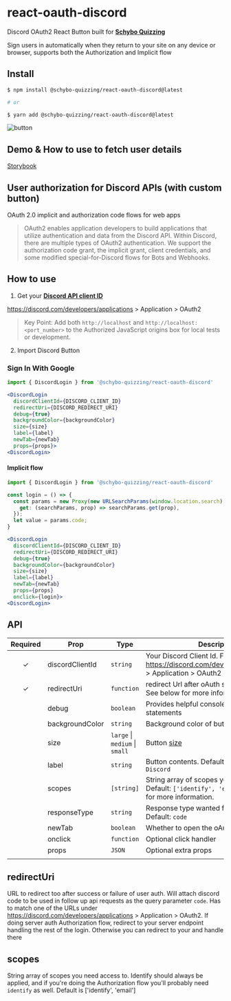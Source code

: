 # react-oauth-discord

Discord OAuth2 React Button built for [**Schybo Quizzing**](https://schybo.com)

Sign users in automatically when they return to your site on any device or browser,
supports both the Authorization and Implicit flow

## Install

```sh
$ npm install @schybo-quizzing/react-oauth-discord@latest

# or

$ yarn add @schybo-quizzing/react-oauth-discord@latest
```

![button](https://schybo.com/images/discordButton.png)

## Demo & How to use to fetch user details

[Storybook](https://64007c7a93526a71257d3189--admirable-zabaione-6cec50.netlify.app/?path=/story/example-discordbutton--large&args=size:medium)

## User authorization for Discord APIs (with custom button)

OAuth 2.0 implicit and authorization code flows for web apps

> OAuth2 enables application developers to build applications that utilize authentication and data from the Discord API. Within Discord, there are multiple types of OAuth2 authentication. We support the authorization code grant, the implicit grant, client credentials, and some modified special-for-Discord flows for Bots and Webhooks.

## How to use

1. Get your [**Discord API client ID**](https://discord.com/developers/applications)

https://discord.com/developers/applications > Application > OAuth2

> Key Point: Add both `http://localhost` and `http://localhost:<port_number>` to the Authorized JavaScript origins box for local tests or development.

2. Import Discord Button

### Sign In With Google

```jsx
import { DiscordLogin } from '@schybo-quizzing/react-oauth-discord'

<DiscordLogin
  discordClientId={DISCORD_CLIENT_ID}
  redirectUri={DISCORD_REDIRECT_URI}
  debug={true}
  backgroundColor={backgroundColor}
  size={size}
  label={label}
  newTab={newTab}
  props={props}>
<DiscordLogin>
```

#### Implicit flow

```jsx
import { DiscordLogin } from '@schybo-quizzing/react-oauth-discord'

const login = () => {
  const params = new Proxy(new URLSearchParams(window.location.search), {
    get: (searchParams, prop) => searchParams.get(prop),
  });
  let value = params.code;
}

<DiscordLogin
  discordClientId={DISCORD_CLIENT_ID}
  redirectUri={DISCORD_REDIRECT_URI}
  debug={true}
  backgroundColor={backgroundColor}
  size={size}
  label={label}
  newTab={newTab}
  props={props}
  onclick={login}>
<DiscordLogin>
```

## API

| Required | Prop            | Type                           | Description                                                                                                  |
| :------: | --------------- | ------------------------------ | ------------------------------------------------------------------------------------------------------------ |
|    ✓     | discordClientId | `string`                       | Your Discord Client Id. Find yours at: https://discord.com/developers/applications > Application > OAuth2    |
|    ✓     | redirectUri     | `function`                     | redirect Url after oAuth success or failure. See below for more information                                  |
|          | debug           | `boolean`                      | Provides helpful console debugging statements                                                                |
|          | backgroundColor | `string`                       | Background color of button                                                                                   |
|          | size            | `large` \| `medium` \| `small` | Button [size](https://developers.google.com/identity/gsi/web/reference/js-reference#size)                    |
|          | label           | `string`                       | Button contents. Default: `Sign in with Discord`                                                             |
|          | scopes          | `[string]`                     | String array of scopes you need access to. Default: `['identify', 'email']`. See below for more information. |
|          | responseType    | `string`                       | Response type wanted from Discord oAuth. Default: `code`                                                     |
|          | newTab          | `boolean`                      | Whether to open the oAuth box in a new tab                                                                   |
|          | onclick         | `function`                     | Optional click handler                                                                                       |
|          | props           | `JSON`                         | Optional extra props                                                                                         |
|          |

## redirectUri

URL to redirect too after success or failure of user auth. Will attach discord code to be used in follow up api requests as the query parameter `code`. Has to match one of the URLs under https://discord.com/developers/applications > Application > OAuth2. If doing server auth Authorization flow, redirect to your server endpoint handling the rest of the login. Otherwise you can redirect to your and handle there

## scopes

String array of scopes you need access to. Identify should always be applied, and if you're doing the Authorization flow you'll probably need `identify` as well. Default is ['identify', 'email']
